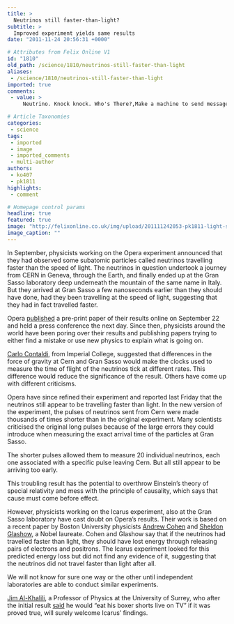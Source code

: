 ```yaml
---
title: >
  Neutrinos still faster-than-light?
subtitle: >
  Improved experiment yields same results
date: "2011-11-24 20:56:31 +0000"

# Attributes from Felix Online V1
id: "1810"
old_path: /science/1810/neutrinos-still-faster-than-light
aliases:
 - /science/1810/neutrinos-still-faster-than-light
imported: true
comments:
 - value: >
     Neutrino. Knock knock. Who's There?,Make a machine to send messages comprised of neutrinos back into the past, then you will see if it works. I bet you once you make a machine and turn in on to receive neutrino binary code, messages from the future will show up.

# Article Taxonomies
categories:
 - science
tags:
 - imported
 - image
 - imported_comments
 - multi-author
authors:
 - ko407
 - pk1811
highlights:
 - comment

# Homepage control params
headline: true
featured: true
image: "http://felixonline.co.uk/img/upload/201111242053-pk1811-light-speed-limit.jpg"
image_caption: ""
---
```


In September, physicists working on the Opera experiment announced that they had observed some subatomic particles called neutrinos travelling faster than the speed of light. The neutrinos in question undertook a journey from CERN in Geneva, through the Earth, and finally ended up at the Gran Sasso laboratory deep underneath the mountain of the same name in Italy. But they arrived at Gran Sasso a few nanoseconds earlier than they should have done, had they been travelling at the speed of light, suggesting that they had in fact travelled faster.

Opera [published](http://arxiv.org/abs/1109.4897) a pre-print paper of their results online on September 22 and held a press conference the next day. Since then, physicists around the world have been poring over their results and publishing papers trying to either find a mistake or use new physics to explain what is going on.

[Carlo Contaldi](http://www3.imperial.ac.uk/people/c.contaldi), from Imperial College, suggested that differences in the force of gravity at Cern and Gran Sasso would make the clocks used to measure the time of flight of the neutrinos tick at different rates. This difference would reduce the significance of the result. Others have come up with different criticisms.

Opera have since refined their experiment and reported last Friday that the neutrinos still appear to be travelling faster than light. In the new version of the experiment, the pulses of neutrinos sent from Cern were made thousands of times shorter than in the original experiment. Many scientists criticised the original long pulses because of the large errors they could introduce when measuring the exact arrival time of the particles at Gran Sasso.

The shorter pulses allowed them to measure 20 individual neutrinos, each one associated with a specific pulse leaving Cern. But all still appear to be arriving too early.

This troubling result has the potential to overthrow Einstein’s theory of special relativity and mess with the principle of causality, which says that cause must come before effect.

However, physicists working on the Icarus experiment, also at the Gran Sasso laboratory have cast doubt on Opera’s results. Their work is based on a recent paper by Boston University physicists [Andrew Cohen](http://physics.bu.edu/people/show/43) and [Sheldon Glashow](http://www.physics.harvard.edu/people/facpages/glashow.html), a Nobel laureate. Cohen and Glashow say that if the neutrinos had travelled faster than light, they should have lost energy through releasing pairs of electrons and positrons. The Icarus experiment looked for this predicted energy loss but did not find any evidence of it, suggesting that the neutrinos did not travel faster than light after all.

We will not know for sure one way or the other until independent laboratories are able to conduct similar experiments.

[Jim Al-Khalili](http://www.jimal-khalili.com/), a Professor of Physics at the University of Surrey, who after the initial result [said](http://twitter.com/#!/jimalkhalili/status/117160630527594496) he would “eat his boxer shorts live on TV” if it was proved true, will surely welcome Icarus’ findings.

